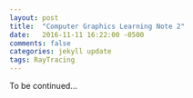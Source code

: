 ```yaml
---
layout: post
title:  "Computer Graphics Learning Note 2"
date:   2016-11-11 16:22:00 -0500
comments: false
categories: jekyll update
tags: RayTracing
---
```


To be continued...
